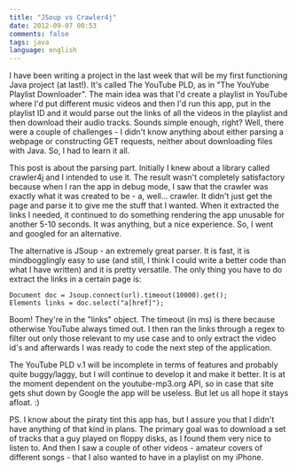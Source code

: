 ```yaml
---
title: "JSoup vs Crawler4j"
date: 2012-09-07 00:53
comments: false
tags: java 
language: english
---
```


I have been writing a project in the last week that will be my first functioning Java project (at last!). It's called The YouTube PLD, as in "The YouYube Playlist Downloader". The main idea was that I'd create a playlist in YouTube where I'd put different music videos and then I'd run this app, put in the playlist ID and it would parse out the links of all the videos in the playlist and then download their audio tracks. Sounds simple enough, right? Well, there were a couple of challenges - I didn't know anything about either parsing a webpage or constructing GET requests, neither about downloading files with Java. So, I had to learn it all.

This post is about the parsing part. Initially I knew about a library called crawler4j and I intended to use it. The result wasn't completely satisfactory because when I ran the app in debug mode, I saw that the crawler was exactly what it was created to be - a, well... crawler. It didn't just get the page and parse it to give me the stuff that I wanted. When it extracted the links I needed, it continued to do something rendering the app unusable for another 5-10 seconds. It was anything, but a nice experience. So, I went and googled for an alternative.

The alternative is JSoup - an extremely great parser. It is fast, it is mindbogglingly easy to use (and still, I think I could write a better code than what I have written) and it is pretty versatile. The only thing you have to do extract the links in a certain page is:

<code>Document doc = Jsoup.connect(url).timeout(10000).get();
Elements links = doc.select("a[href]");</code>


Boom! They're in the "links" object. The timeout (in ms) is there because otherwise YouTube always timed out. I then ran the links through a regex to filter out only those relevant to my use case and to only extract the video id's and afterwards I was ready to code the next step of the application.

The YouTube PLD v.1 will be incomplete in terms of features and probably quite buggy/laggy, but I will continue to develop it and make it better. It is at the moment dependent on the youtube-mp3.org API, so in case that site gets shut down by Google the app will be useless. But let us all hope it stays afloat. :)

PS. I know about the piraty tint this app has, but I assure you that I didn't have anything of that kind in plans. The primary goal was to download a set of tracks that a guy played on floppy disks, as I found them very nice to listen to. And then I saw a couple of other videos - amateur covers of different songs - that I also wanted to have in a playlist on my iPhone.
